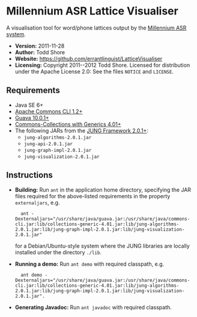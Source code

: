 Millennium ASR Lattice Visualiser
================================================================================
A visualisation tool for word/phone lattices output by the [Millennium ASR system](http://www.distant-speech-recognition.org/).

* **Version:** 2011-11-28
* **Author:** Todd Shore
* **Website:** https://github.com/errantlinguist/LatticeVisualiser
* **Licensing:** Copyright 2011--2012 Todd Shore. Licensed for distribution under the Apache License 2.0: See the files `NOTICE` and `LICENSE`.

Requirements
--------------------------------------------------------------------------------
- Java SE 6+
- [Apache Commons CLI 1.2+](http://commons.apache.org/cli/)
- [Guava 10.0.1+](http://code.google.com/p/guava-libraries/)
- [Commons-Collections with Generics 4.01+](https://github.com/megamattron/collections-generic)
- The following JARs from the [JUNG Framework 2.0.1+](http://sourceforge.net/projects/jung/):
	- `jung-algorithms-2.0.1.jar`
	- `jung-api-2.0.1.jar`
	- `jung-graph-impl-2.0.1.jar`
	- `jung-visualization-2.0.1.jar`
	
Instructions
--------------------------------------------------------------------------------
- **Building:** Run `ant` in the application home directory, specifying the JAR files required for the above-listed requirements in the property `externaljars`, e.g.

		ant -Dexternaljars="/usr/share/java/guava.jar:/usr/share/java/commons-cli.jar:lib/collections-generic-4.01.jar:lib/jung-algorithms-2.0.1.jar:lib/jung-graph-impl-2.0.1.jar:lib/jung-visualization-2.0.1.jar"

	for a Debian/Ubuntu-style system where the JUNG libraries are locally installed under the directory `./lib`.
- **Running a demo:** Run `ant demo` with required classpath, e.g.

		ant demo -Dexternaljars="/usr/share/java/guava.jar:/usr/share/java/commons-cli.jar:lib/collections-generic-4.01.jar:lib/jung-algorithms-2.0.1.jar:lib/jung-graph-impl-2.0.1.jar:lib/jung-visualization-2.0.1.jar".
- **Generating Javadoc:** Run `ant javadoc` with required classpath.
